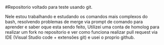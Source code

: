 #Repositorio voltado para teste usando git.

Nele estou trabalhando e estudando os comandos mais complexos do bash, resolvendo problemas de merge via prompt de comando para aprender e saber oque esta sendo feito,
Utilizei uma conta de homolog para realizar um fork no repositorio e ver como funciona realizar pull request via IDE (Visual Studio code + extensões git) e usei o proprio github.
